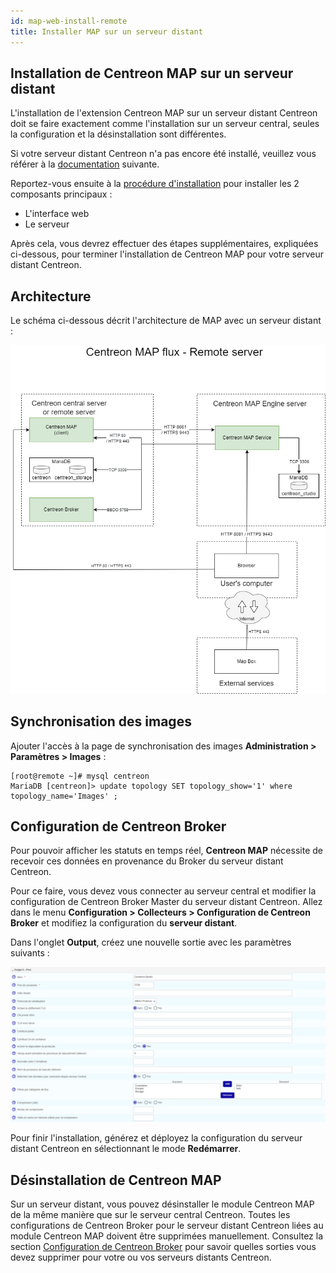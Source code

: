 ```yaml
---
id: map-web-install-remote
title: Installer MAP sur un serveur distant
---
```


## Installation de Centreon MAP sur un serveur distant

L'installation de l'extension Centreon MAP sur un serveur distant Centreon doit se faire exactement comme l'installation sur un serveur central, seules la configuration et la désinstallation sont différentes.

Si votre serveur distant Centreon n'a pas encore été installé, veuillez vous référer à la [documentation](../installation/installation-of-a-remote-server/using-packages.md) suivante.

Reportez-vous ensuite à la [procédure d'installation](map-web-install.md) pour installer les 2 composants principaux :

- L'interface web
- Le serveur

Après cela, vous devrez effectuer des étapes supplémentaires, expliquées ci-dessous, pour terminer l'installation de Centreon MAP pour votre serveur distant Centreon.

## Architecture

Le schéma ci-dessous décrit l'architecture de MAP avec un serveur distant :

![image](../assets/graph-views/ng/map-web-remote-server-schema.png)

## Synchronisation des images

Ajouter l'accès à la page de synchronisation des images **Administration > Paramètres > Images** :

```shell
[root@remote ~]# mysql centreon
MariaDB [centreon]> update topology SET topology_show='1' where topology_name='Images' ;
```

## Configuration de Centreon Broker

Pour pouvoir afficher les statuts en temps réel, **Centreon MAP** nécessite de recevoir ces données en provenance du Broker du serveur distant Centreon.

Pour ce faire, vous devez vous connecter au serveur central et modifier la configuration de Centreon Broker Master du serveur distant Centreon. Allez dans le menu **Configuration > Collecteurs > Configuration de Centreon Broker** et modifiez la configuration du **serveur distant**.

Dans l'onglet **Output**, créez une nouvelle sortie avec les paramètres suivants :

![image](../assets/graph-views/output_broker.png)

Pour finir l'installation, générez et déployez la configuration du serveur distant Centreon en sélectionnant le mode **Redémarrer**.

## Désinstallation de Centreon MAP

Sur un serveur distant, vous pouvez désinstaller le module Centreon MAP de la même manière que sur le serveur central Centreon. Toutes les configurations de Centreon Broker pour le serveur distant Centreon liées au module Centreon MAP doivent être supprimées manuellement. Consultez la section [Configuration de Centreon Broker](#configuration-de-centreon-broker) pour savoir quelles sorties vous devez supprimer pour votre ou vos serveurs distants Centreon.
